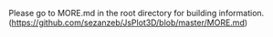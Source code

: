 Please go to MORE.md in the root directory for building information. (https://github.com/sezanzeb/JsPlot3D/blob/master/MORE.md)